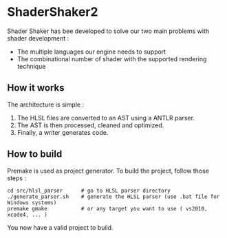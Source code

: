 ShaderShaker2
=============

Shader Shaker has bee developed to solve our two main problems with shader development :

- The multiple languages our engine needs to support
- The combinational number of shader with the supported rendering technique

How it works
------------

The architecture is simple :

1. The HLSL files are converted to an AST using a ANTLR parser.
2. The AST is then processed, cleaned and optimized.
3. Finally, a writer generates code.

How to build
------------

Premake is used as project generator. To build the project, follow those steps :

    cd src/hlsl_parser      # go to HLSL parser directory
    ./generate_parser.sh    # generate the HLSL parser (use .bat file for Windows systems)
    premake gmake           # or any target you want to use ( vs2010, xcode4, ... )

You now have a valid project to build.

